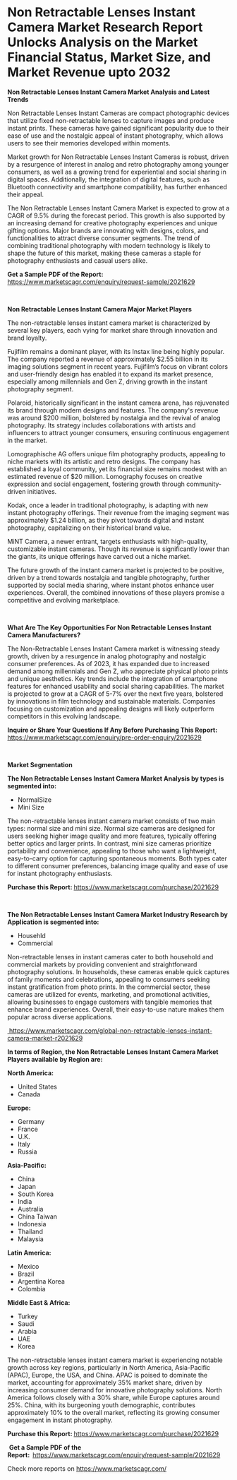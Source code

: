 <p><h1>Non Retractable Lenses Instant Camera Market Research Report Unlocks Analysis on the Market Financial Status, Market Size, and Market Revenue upto 2032</h1></p><p><strong>Non Retractable Lenses Instant Camera Market Analysis and Latest Trends</strong></p>
<p><p>Non Retractable Lenses Instant Cameras are compact photographic devices that utilize fixed non-retractable lenses to capture images and produce instant prints. These cameras have gained significant popularity due to their ease of use and the nostalgic appeal of instant photography, which allows users to see their memories developed within moments. </p><p>Market growth for Non Retractable Lenses Instant Cameras is robust, driven by a resurgence of interest in analog and retro photography among younger consumers, as well as a growing trend for experiential and social sharing in digital spaces. Additionally, the integration of digital features, such as Bluetooth connectivity and smartphone compatibility, has further enhanced their appeal.</p><p>The Non Retractable Lenses Instant Camera Market is expected to grow at a CAGR of 9.5% during the forecast period. This growth is also supported by an increasing demand for creative photography experiences and unique gifting options. Major brands are innovating with designs, colors, and functionalities to attract diverse consumer segments. The trend of combining traditional photography with modern technology is likely to shape the future of this market, making these cameras a staple for photography enthusiasts and casual users alike.</p></p>
<p><strong>Get a Sample PDF of the Report:&nbsp;</strong> <a href="https://www.marketscagr.com/enquiry/request-sample/2021629?utm_campaign=2800&utm_medium=2&utm_source=Github&utm_content=ia&utm_term=29032025&utm_id=non-retractable-lenses-instant-camera">https://www.marketscagr.com/enquiry/request-sample/2021629</a></p>
<p>&nbsp;</p>
<p><strong>Non Retractable Lenses Instant Camera Major Market Players</strong></p>
<p><p>The non-retractable lenses instant camera market is characterized by several key players, each vying for market share through innovation and brand loyalty. </p><p>Fujifilm remains a dominant player, with its Instax line being highly popular. The company reported a revenue of approximately $2.55 billion in its imaging solutions segment in recent years. Fujifilm’s focus on vibrant colors and user-friendly design has enabled it to expand its market presence, especially among millennials and Gen Z, driving growth in the instant photography segment.</p><p>Polaroid, historically significant in the instant camera arena, has rejuvenated its brand through modern designs and features. The company's revenue was around $200 million, bolstered by nostalgia and the revival of analog photography. Its strategy includes collaborations with artists and influencers to attract younger consumers, ensuring continuous engagement in the market.</p><p>Lomographische AG offers unique film photography products, appealing to niche markets with its artistic and retro designs. The company has established a loyal community, yet its financial size remains modest with an estimated revenue of $20 million. Lomography focuses on creative expression and social engagement, fostering growth through community-driven initiatives.</p><p>Kodak, once a leader in traditional photography, is adapting with new instant photography offerings. Their revenue from the imaging segment was approximately $1.24 billion, as they pivot towards digital and instant photography, capitalizing on their historical brand value.</p><p>MiNT Camera, a newer entrant, targets enthusiasts with high-quality, customizable instant cameras. Though its revenue is significantly lower than the giants, its unique offerings have carved out a niche market.</p><p>The future growth of the instant camera market is projected to be positive, driven by a trend towards nostalgia and tangible photography, further supported by social media sharing, where instant photos enhance user experiences. Overall, the combined innovations of these players promise a competitive and evolving marketplace.</p></p>
<p>&nbsp;</p>
<p><strong>What Are The Key Opportunities For Non Retractable Lenses Instant Camera Manufacturers?</strong></p>
<p><p>The Non-Retractable Lenses Instant Camera market is witnessing steady growth, driven by a resurgence in analog photography and nostalgic consumer preferences. As of 2023, it has expanded due to increased demand among millennials and Gen Z, who appreciate physical photo prints and unique aesthetics. Key trends include the integration of smartphone features for enhanced usability and social sharing capabilities. The market is projected to grow at a CAGR of 5-7% over the next five years, bolstered by innovations in film technology and sustainable materials. Companies focusing on customization and appealing designs will likely outperform competitors in this evolving landscape.</p></p>
<p><strong>Inquire or Share Your Questions If Any Before Purchasing This Report:</strong> <a href="https://www.marketscagr.com/enquiry/pre-order-enquiry/2021629?utm_campaign=2800&utm_medium=2&utm_source=Github&utm_content=ia&utm_term=29032025&utm_id=non-retractable-lenses-instant-camera">https://www.marketscagr.com/enquiry/pre-order-enquiry/2021629</a></p>
<p>&nbsp;</p>
<p><strong>Market Segmentation</strong></p>
<p><strong>The Non Retractable Lenses Instant Camera Market Analysis by types is segmented into:</strong></p>
<p><ul><li>NormalSize</li><li>Mini Size</li></ul></p>
<p><p>The non-retractable lenses instant camera market consists of two main types: normal size and mini size. Normal size cameras are designed for users seeking higher image quality and more features, typically offering better optics and larger prints. In contrast, mini size cameras prioritize portability and convenience, appealing to those who want a lightweight, easy-to-carry option for capturing spontaneous moments. Both types cater to different consumer preferences, balancing image quality and ease of use for instant photography enthusiasts.</p></p>
<p><strong>Purchase this Report:&nbsp;</strong><a href="https://www.marketscagr.com/purchase/2021629?utm_campaign=2800&utm_medium=2&utm_source=Github&utm_content=ia&utm_term=29032025&utm_id=non-retractable-lenses-instant-camera">https://www.marketscagr.com/purchase/2021629</a></p>
<p>&nbsp;</p>
<p><strong>The Non Retractable Lenses Instant Camera Market Industry Research by Application is segmented into:</strong></p>
<p><ul><li>Househld</li><li>Commercial</li></ul></p>
<p><p>Non-retractable lenses in instant cameras cater to both household and commercial markets by providing convenient and straightforward photography solutions. In households, these cameras enable quick captures of family moments and celebrations, appealing to consumers seeking instant gratification from photo prints. In the commercial sector, these cameras are utilized for events, marketing, and promotional activities, allowing businesses to engage customers with tangible memories that enhance brand experiences. Overall, their easy-to-use nature makes them popular across diverse applications.</p></p>
<p><a href="https://www.marketscagr.com/global-non-retractable-lenses-instant-camera-market-r2021629?utm_campaign=2800&utm_medium=2&utm_source=Github&utm_content=ia&utm_term=29032025&utm_id=non-retractable-lenses-instant-camera">&nbsp;https://www.marketscagr.com/global-non-retractable-lenses-instant-camera-market-r2021629</a></p>
<p><strong>In terms of Region, the Non Retractable Lenses Instant Camera Market Players available by Region are:</strong></p>
<p>
    <p> <strong> North America: </strong>
        <ul>
            <li>United States</li>
            <li>Canada</li>
        </ul>
        </p> 
    <p> <strong> Europe: </strong>
        <ul>
            <li>Germany</li>
            <li>France</li>
            <li>U.K.</li>
            <li>Italy</li>
            <li>Russia</li>
        </ul>
        </p> 
    <p> <strong> Asia-Pacific: </strong>
        <ul>
            <li>China</li>
            <li>Japan</li>
            <li>South Korea</li>
            <li>India</li>
            <li>Australia</li>
            <li>China Taiwan</li>
            <li>Indonesia</li>
            <li>Thailand</li>
            <li>Malaysia</li>
        </ul>
        </p> 
    <p> <strong> Latin America: </strong>
        <ul>
            <li>Mexico</li>
            <li>Brazil</li>
            <li>Argentina Korea</li>
            <li>Colombia</li>
        </ul>
        </p> 
    <p> <strong> Middle East & Africa: </strong>
        <ul>
            <li>Turkey</li>
            <li>Saudi</li>
            <li>Arabia</li>
            <li>UAE</li>
            <li>Korea</li>
        </ul>
    </p>
    </p>
<p><p>The non-retractable lenses instant camera market is experiencing notable growth across key regions, particularly in North America, Asia-Pacific (APAC), Europe, the USA, and China. APAC is poised to dominate the market, accounting for approximately 35% market share, driven by increasing consumer demand for innovative photography solutions. North America follows closely with a 30% share, while Europe captures around 25%. China, with its burgeoning youth demographic, contributes approximately 10% to the overall market, reflecting its growing consumer engagement in instant photography.</p></p>
<p><strong>Purchase this Report: </strong><a href="https://www.marketscagr.com/purchase/2021629?utm_campaign=2800&utm_medium=2&utm_source=Github&utm_content=ia&utm_term=29032025&utm_id=non-retractable-lenses-instant-camera">https://www.marketscagr.com/purchase/2021629</a></p>
<p>&nbsp;<strong>Get a Sample PDF of the Report:&nbsp;&nbsp;</strong><a href="https://www.marketscagr.com/enquiry/request-sample/2021629?utm_campaign=2800&utm_medium=2&utm_source=Github&utm_content=ia&utm_term=29032025&utm_id=non-retractable-lenses-instant-camera">https://www.marketscagr.com/enquiry/request-sample/2021629</a></p>
<p><strong></strong></p>
<p>Check more reports on <a href="https://www.marketscagr.com/?utm_campaign=2800&utm_medium=2&utm_source=Github&utm_content=ia&utm_term=29032025&utm_id=non-retractable-lenses-instant-camera">https://www.marketscagr.com/</a></p>